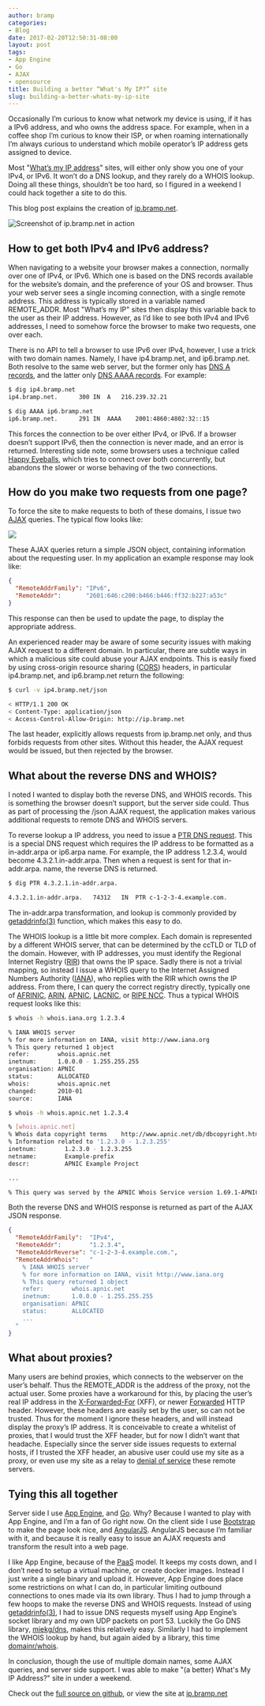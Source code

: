 ```yaml
---
author: bramp
categories:
- Blog
date: 2017-02-20T12:50:31-08:00
layout: post
tags:
- App Engine
- Go
- AJAX
- opensource
title: Building a better “What's My IP?” site
slug: building-a-better-whats-my-ip-site
---
```


Occasionally I’m curious to know what network my device is using, if it has a IPv6 address, and who owns the address space. For example, when in a coffee shop I’m curious to know their ISP, or when roaming internationally I’m always curious to understand which mobile operator’s IP address gets assigned to device.

Most "[What’s my IP address](https://www.google.com/search?q=What’s+my+IP+address)" sites, will either only show you one of your IPv4, or IPv6. It won’t do a DNS lookup, and they rarely do a WHOIS lookup.  Doing all these things, shouldn’t be too hard, so I figured in a weekend I could hack together a site to do this.

This blog post explains the creation of [ip.bramp.net](http://ip.bramp.net).

<div class="text-center">
  <img src="screenshot.png" alt="Screenshot of ip.bramp.net in action"></img>
</div>

## How to get both IPv4 and IPv6 address?

When navigating to a website your browser makes a connection, normally over one of IPv4, or IPv6. Which one is based on the DNS records available for the website’s domain, and the preference of your OS and browser. Thus your web server sees a single incoming connection, with a single remote address. This address is typically stored in a variable named REMOTE_ADDR. Most "What’s my IP" sites then display this variable back to the user as their IP address. However, as I’d like to see both IPv4 and IPv6 addresses, I need to somehow force the browser to make two requests, one over each.

There is no API to tell a browser to use IPv6 over IPv4, however, I use a trick with two domain names. Namely, I have ip4.bramp.net, and ip6.bramp.net. Both resolve to the same web server, but the former only has [DNS A records](https://tools.ietf.org/html/rfc1035), and the latter only [DNS AAAA records](https://tools.ietf.org/html/rfc3596). For example:

```bash
$ dig ip4.bramp.net
ip4.bramp.net.		300	IN	A	216.239.32.21

$ dig AAAA ip6.bramp.net
ip6.bramp.net.		291	IN	AAAA	2001:4860:4802:32::15
```

This forces the connection to be over either IPv4, or IPv6. If a browser doesn’t support IPv6, then the connection is never made, and an error is returned. Interesting side note, some browsers uses a technique called [Happy Eyeballs](https://en.wikipedia.org/wiki/Happy_Eyeballs), which tries to connect over both concurrently, but abandons the slower or worse behaving of the two connections.

## How do you make two requests from one page?

To force the site to make requests to both of these domains, I issue two [AJAX](https://en.wikipedia.org/wiki/Ajax_(programming)) queries. The typical flow looks like:

<div class="text-center">
  <object data="diagram.svg" type="image/svg+xml" height="364" width="583" alt="diagram of AJAX calls">
    <img src="diagram.png" />
  </object>
</div>

<!--
```
user->ip.bramp.net: GET /
ip.bramp.net->user: <html...>
user->ip4.bramp.net: GET ip4.bramp.net/json
ip4.bramp.net->user: {address: 1.2.3.4}
user->ip6.bramp.net: GET ip6.bramp.net/json
ip6.bramp.net->user: {address: 2001:db8::1}
```
-->

These AJAX queries return a simple JSON object, containing information about the requesting user. In my application an example response may look like:

```json
{
  "RemoteAddrFamily": "IPv6",
  "RemoteAddr":       "2601:646:c200:b466:b446:ff32:b227:a53c"
}
```

This response can then be used to update the page, to display the appropriate address.

An experienced reader may be aware of some security issues with making AJAX request to a different domain. In particular, there are subtle ways in which a malicious site could abuse your AJAX endpoints. This is easily fixed by using cross-origin resource sharing ([CORS](https://en.wikipedia.org/wiki/Cross-origin_resource_sharing)) headers, in particular ip4.bramp.net, and ip6.bramp.net return the following:

```bash
$ curl -v ip4.bramp.net/json

< HTTP/1.1 200 OK
< Content-Type: application/json
< Access-Control-Allow-Origin: http://ip.bramp.net
```

The last header, explicitly allows requests from ip.bramp.net only, and thus forbids requests from other sites. Without this header, the AJAX request would be issued, but then rejected by the browser.

## What about the reverse DNS and WHOIS?

I noted I wanted to display both the reverse DNS, and WHOIS records. This is something the browser doesn’t support, but the server side could. Thus as part of processing the /json AJAX request, the application makes various additional requests to remote DNS and WHOIS servers.

To reverse lookup a IP address, you need to issue a [PTR DNS request](https://tools.ietf.org/html/rfc1035). This is a special DNS request which requires the IP address to be formatted as a in-addr.arpa or ip6.arpa name. For example, the IP address 1.2.3.4, would become 4.3.2.1.in-addr.arpa. Then when a request is sent for that in-addr.arpa. name, the reverse DNS is returned.

```bash
$ dig PTR 4.3.2.1.in-addr.arpa.

4.3.2.1.in-addr.arpa.	74312	IN	PTR	c-1-2-3-4.example.com.
```

The in-addr.arpa transformation, and lookup is commonly provided by [getaddrinfo(3)](https://linux.die.net/man/3/getaddrinfo) function, which makes this easy to do.

The WHOIS lookup is a little bit more complex. Each domain is represented by a different WHOIS server, that can be determined by the ccTLD or TLD of the domain. However, with IP addresses, you must identify the Regional Internet Registry ([RIR](https://en.wikipedia.org/wiki/Regional_Internet_registry)) that owns the IP space. Sadly there is not a trivial mapping, so instead I issue a WHOIS query to the Internet Assigned Numbers Authority ([IANA](https://en.wikipedia.org/wiki/Internet_Assigned_Numbers_Authority)), who replies with the RIR which owns the IP address. From there, I can query the correct registry directly, typically one of [AFRINIC](https://en.wikipedia.org/wiki/AFRINIC), [ARIN](https://en.wikipedia.org/wiki/American_Registry_for_Internet_Numbers), [APNIC](https://en.wikipedia.org/wiki/Asia-Pacific_Network_Information_Centre), [LACNIC](https://en.wikipedia.org/wiki/Latin_America_and_Caribbean_Network_Information_Centre), or [RIPE NCC](https://en.wikipedia.org/wiki/R%C3%A9seaux_IP_Europ%C3%A9ens_Network_Coordination_Centre). Thus a typical WHOIS request looks like this:

```bash
$ whois -h whois.iana.org 1.2.3.4

% IANA WHOIS server
% for more information on IANA, visit http://www.iana.org
% This query returned 1 object
refer:        whois.apnic.net
inetnum:      1.0.0.0 - 1.255.255.255
organisation: APNIC
status:       ALLOCATED
whois:        whois.apnic.net
changed:      2010-01
source:       IANA
```

```bash
$ whois -h whois.apnic.net 1.2.3.4

% [whois.apnic.net]
% Whois data copyright terms    http://www.apnic.net/db/dbcopyright.html
% Information related to '1.2.3.0 - 1.2.3.255'
inetnum:        1.2.3.0 - 1.2.3.255
netname:        Example-prefix
descr:          APNIC Example Project

...

% This query was served by the APNIC Whois Service version 1.69.1-APNICv1r0
```

Both the reverse DNS and WHOIS response is returned as part of the AJAX JSON response.

```json
{
  "RemoteAddrFamily":  "IPv4",
  "RemoteAddr":        "1.2.3.4",
  "RemoteAddrReverse": "c-1-2-3-4.example.com.",
  "RemoteAddrWhois":   "
    % IANA WHOIS server
    % for more information on IANA, visit http://www.iana.org
    % This query returned 1 object
    refer:        whois.apnic.net
    inetnum:      1.0.0.0 - 1.255.255.255
    organisation: APNIC
    status:       ALLOCATED
    ...
  "
}
```

## What about proxies?

Many users are behind proxies, which connects to the webserver on the user’s behalf. Thus the REMOTE_ADDR is the address of the proxy, not the actual user.  Some proxies have a workaround for this, by placing the user’s real IP address in the [X-Forwarded-For](https://en.wikipedia.org/wiki/X-Forwarded-For) (XFF), or newer [Forwarded](https://tools.ietf.org/html/rfc7239) HTTP header. However, these headers are easily set by the user, so can not be trusted. Thus for the moment I ignore these headers, and will instead display the proxy’s IP address. It is conceivable to create a whitelist of proxies, that I would trust the XFF header, but for now I didn’t want that headache. Especially since the server side issues requests to external hosts, if I trusted the XFF header, an abusive user could use my site as a proxy, or even use my site as a relay to [denial of service](https://en.wikipedia.org/wiki/Denial-of-service_attack) these remote servers.

## Tying this all together

Server side I use [App Engine](https://cloud.google.com/appengine/), and [Go](https://golang.org/). Why? Because I wanted to play with App Engine, and I’m a fan of Go right now. On the client side I use [Bootstrap](http://getbootstrap.com) to make the page look nice, and [AngularJS](https://angularjs.org). AngularJS because I’m familiar with it, and because it is really easy to issue an AJAX requests and transform the result into a web page.

I like App Engine, because of the [PaaS](https://en.wikipedia.org/wiki/Platform_as_a_service) model. It keeps my costs down, and I don’t need to setup a virtual machine, or create docker images. Instead I just write a single binary and upload it. However, App Engine does place some restrictions on what I can do, in particular limiting outbound connections to ones made via its own library. Thus I had to jump through a few hoops to make the reverse DNS and WHOIS requests. Instead of using [getaddrinfo(3)](https://linux.die.net/man/3/getaddrinfo), I had to issue DNS requests myself using App Engine’s socket library and my own UDP packets on port 53. Luckily the Go DNS library, [miekg/dns](https://github.com/miekg/dns), makes this relatively easy.  Similarly I had to implement the WHOIS lookup by hand, but again aided by a library, this time [domainr/whois](https://github.com/domainr/whois).

In conclusion, though the use of multiple domain names, some AJAX queries, and server side support. I was able to make "(a better) What's My IP Address?" site in under a weekend.

Check out the [full source on github](https://github.com/bramp/myip), or view the site at [ip.bramp.net](http://ip.bramp.net/)

